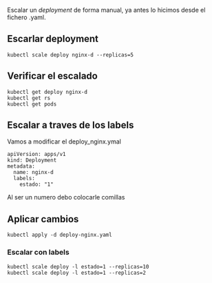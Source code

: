 Escalar un _deployment_ de forma manual, ya antes lo hicimos desde el fichero .yaml.

## Escarlar deployment
```
kubectl scale deploy nginx-d --replicas=5
```

## Verificar el escalado
```
kubectl get deploy nginx-d
kubectl get rs 
kubectl get pods
```

## Escalar a traves de los labels
Vamos a modificar el deploy_nginx.ymal
```
apiVersion: apps/v1 
kind: Deployment
metadata:
  name: nginx-d
  labels:
    estado: "1"
```

Al ser un numero debo colocarle comillas

## Aplicar cambios
```
kubectl apply -d deploy-nginx.yaml
```

### Escalar con labels
```
kubectl scale deploy -l estado=1 --replicas=10
kubectl scale deploy -l estado=1 --replicas=2
```